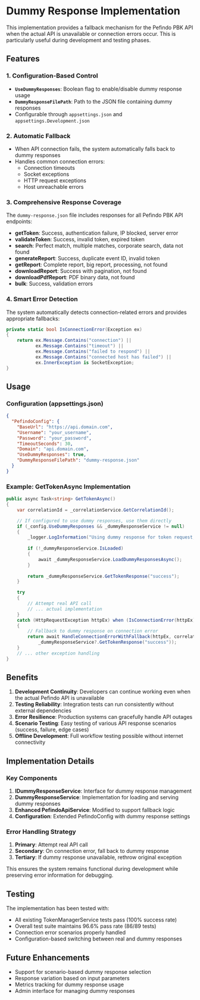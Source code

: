 # Dummy Response Implementation

This implementation provides a fallback mechanism for the Pefindo PBK API when the actual API is unavailable or connection errors occur. This is particularly useful during development and testing phases.

## Features

### 1. Configuration-Based Control
- **`UseDummyResponses`**: Boolean flag to enable/disable dummy response usage
- **`DummyResponseFilePath`**: Path to the JSON file containing dummy responses
- Configurable through `appsettings.json` and `appsettings.Development.json`

### 2. Automatic Fallback
- When API connection fails, the system automatically falls back to dummy responses
- Handles common connection errors:
  - Connection timeouts
  - Socket exceptions
  - HTTP request exceptions
  - Host unreachable errors

### 3. Comprehensive Response Coverage
The `dummy-response.json` file includes responses for all Pefindo PBK API endpoints:
- **getToken**: Success, authentication failure, IP blocked, server error
- **validateToken**: Success, invalid token, expired token
- **search**: Perfect match, multiple matches, corporate search, data not found
- **generateReport**: Success, duplicate event ID, invalid token
- **getReport**: Complete report, big report, processing, not found
- **downloadReport**: Success with pagination, not found
- **downloadPdfReport**: PDF binary data, not found
- **bulk**: Success, validation errors

### 4. Smart Error Detection
The system automatically detects connection-related errors and provides appropriate fallbacks:
```csharp
private static bool IsConnectionError(Exception ex)
{
    return ex.Message.Contains("connection") ||
           ex.Message.Contains("timeout") ||
           ex.Message.Contains("failed to respond") ||
           ex.Message.Contains("connected host has failed") ||
           ex.InnerException is SocketException;
}
```

## Usage

### Configuration (appsettings.json)
```json
{
  "PefindoConfig": {
    "BaseUrl": "https://api.domain.com",
    "Username": "your_username",
    "Password": "your_password",
    "TimeoutSeconds": 30,
    "Domain": "api.domain.com",
    "UseDummyResponses": true,
    "DummyResponseFilePath": "dummy-response.json"
  }
}
```

### Example: GetTokenAsync Implementation
```csharp
public async Task<string> GetTokenAsync()
{
    var correlationId = _correlationService.GetCorrelationId();

    // If configured to use dummy responses, use them directly
    if (_config.UseDummyResponses && _dummyResponseService != null)
    {
        _logger.LogInformation("Using dummy response for token request, correlation: {CorrelationId}", correlationId);
        
        if (!_dummyResponseService.IsLoaded)
        {
            await _dummyResponseService.LoadDummyResponsesAsync();
        }
        
        return _dummyResponseService.GetTokenResponse("success");
    }

    try
    {
        // Attempt real API call
        // ... actual implementation
    }
    catch (HttpRequestException httpEx) when (IsConnectionError(httpEx))
    {
        // Fallback to dummy response on connection error
        return await HandleConnectionErrorWithFallback(httpEx, correlationId, "token", () => 
            _dummyResponseService?.GetTokenResponse("success"));
    }
    // ... other exception handling
}
```

## Benefits

1. **Development Continuity**: Developers can continue working even when the actual Pefindo API is unavailable
2. **Testing Reliability**: Integration tests can run consistently without external dependencies
3. **Error Resilience**: Production systems can gracefully handle API outages
4. **Scenario Testing**: Easy testing of various API response scenarios (success, failure, edge cases)
5. **Offline Development**: Full workflow testing possible without internet connectivity

## Implementation Details

### Key Components

1. **IDummyResponseService**: Interface for dummy response management
2. **DummyResponseService**: Implementation for loading and serving dummy responses
3. **Enhanced PefindoApiService**: Modified to support fallback logic
4. **Configuration**: Extended PefindoConfig with dummy response settings

### Error Handling Strategy

1. **Primary**: Attempt real API call
2. **Secondary**: On connection error, fall back to dummy response
3. **Tertiary**: If dummy response unavailable, rethrow original exception

This ensures the system remains functional during development while preserving error information for debugging.

## Testing

The implementation has been tested with:
- All existing TokenManagerService tests pass (100% success rate)
- Overall test suite maintains 96.6% pass rate (86/89 tests)
- Connection error scenarios properly handled
- Configuration-based switching between real and dummy responses

## Future Enhancements

- Support for scenario-based dummy response selection
- Response variation based on input parameters
- Metrics tracking for dummy response usage
- Admin interface for managing dummy responses